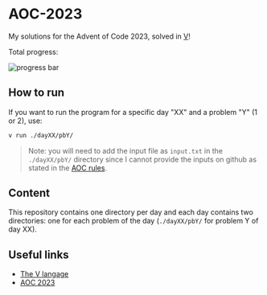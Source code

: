 # AOC-2023
My solutions for the Advent of Code 2023, solved in [V](https://github.com/vlang/v)!

Total progress:

![progress bar](https://geps.dev/progress/30)

## How to run
If you want to run the program for a specific day "XX" and a problem "Y" (1 or 2), use:
```bash
v run ./dayXX/pbY/
```
> Note: you will need to add the input file as `input.txt` in the `./dayXX/pbY/` directory since I cannot provide the inputs on github as stated in the [AOC rules](https://adventofcode.com/2023/about).

## Content
This repository contains one directory per day and each day contains two directories: one for each problem of the day (`./dayXX/pbY/` for problem Y of day XX).

## Useful links
- [The V langage](https://github.com/vlang/v)
- [AOC 2023](https://adventofcode.com)
